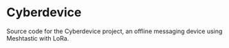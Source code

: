 # Cyberdevice
Source code for the Cyberdevice project, an offline messaging device using Meshtastic with LoRa. 
